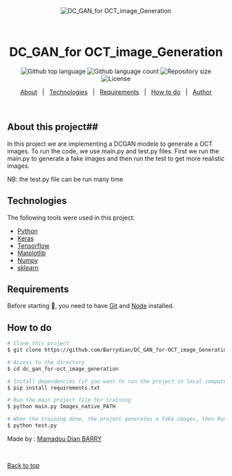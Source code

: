 <div align="center" id="top"> 
  <img src="./.github/app.gif" alt="DC_GAN_for OCT_image_Generation" />

  &#xa0;

  <!-- <a href="https://dc_gan_foroct_image_generation.netlify.app">Demo</a> -->
</div>

<h1 align="center">DC_GAN_for OCT_image_Generation</h1>

<p align="center">
  <img alt="Github top language" src="https://img.shields.io/github/languages/top/{{YOUR_GITHUB_USERNAME}}/dc_gan_for-oct_image_generation?color=56BEB8">

  <img alt="Github language count" src="https://img.shields.io/github/languages/count/{{YOUR_GITHUB_USERNAME}}/dc_gan_for-oct_image_generation?color=56BEB8">

  <img alt="Repository size" src="https://img.shields.io/github/repo-size/{{YOUR_GITHUB_USERNAME}}/dc_gan_for-oct_image_generation?color=56BEB8">

  <img alt="License" src="https://img.shields.io/github/license/{{YOUR_GITHUB_USERNAME}}/dc_gan_for-oct_image_generation?color=56BEB8">

  <!-- <img alt="Github issues" src="https://img.shields.io/github/issues/{{YOUR_GITHUB_USERNAME}}/dc_gan_for-oct_image_generation?color=56BEB8" /> -->

  <!-- <img alt="Github forks" src="https://img.shields.io/github/forks/{{YOUR_GITHUB_USERNAME}}/dc_gan_for-oct_image_generation?color=56BEB8" /> -->

  <!-- <img alt="Github stars" src="https://img.shields.io/github/stars/{{YOUR_GITHUB_USERNAME}}/dc_gan_for-oct_image_generation?color=56BEB8" /> -->
</p>

<!-- Status -->

<!-- <h4 align="center"> 
	🚧  DC_GAN_for OCT_image_Generation 🚀 Under construction...  🚧
</h4> 

<hr> -->

<p align="center">
  <a href="#dart-about">About</a> &#xa0; | &#xa0; 
  <a href="#rocket-technologies">Technologies</a> &#xa0; | &#xa0;
  <a href="#white_check_mark-requirements">Requirements</a> &#xa0; | &#xa0;
  <a href="#checkered_flag-starting">How to do</a> &#xa0; | &#xa0;
   <a href="https://github.com/{{YOUR_GITHUB_USERNAME}}" target="_blank">Author</a>
</p>

<br>

## About this project##
In this project we are implementing a DCGAN modele to generate a OCT images. To run the code, we use main.py and test.py files. First we run the main.py to generate a fake images and then run the test to get more realistic images. 

NB: the test.py file can be run many time 


## Technologies ##

The following tools were used in this project:

- [Python](https://www.python.org/downloads/) 
- [Keras](https://pypi.org/project/keras/)
- [Tensorflow](https://www.tensorflow.org/install/pip)
- [Matplotlib](https://matplotlib.org/1.4.3/faq/installing_faq.html)
- [Numpy](https://phoenixnap.com/kb/install-numpy)
- [sklearn](https://scikit-learn.org/stable/install.html)

## Requirements ##

Before starting :checkered_flag:, you need to have [Git](https://git-scm.com) and [Node](https://nodejs.org/en/) installed.

## How to do ##

```bash
# Clone this project
$ git clone https://github.com/Barrydian/DC_GAN_for-OCT_image_Generation.git

# Access to the directory
$ cd dc_gan_for-oct_image_generation

# Install dependencies (if you want to run the project in local computer, if not go to next step)
$ pip install requirements.txt 

# Run the main project file for training
$ python main.py Images_native_PATH

# When the training done, the project generates a fake images, then Run the test file in the same directory to get realistic images
$ python test.py

```



Made by : <a href="https://github.com/Barrydian/DC_GAN_for-OCT_image_Generation.git}}" target="_blank">Mamadou Dian BARRY</a>

&#xa0;

<a href="#top">Back to top</a>
